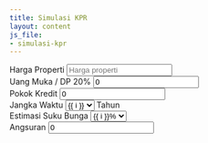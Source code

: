 ```yaml
---
title: Simulasi KPR
layout: content
js_file:
- simulasi-kpr
---
```


<form autocomplete="off">
    <label for="harga_rumah">Harga Properti</label>
    <input autocomplete="off" type="text" id="harga_rumah" placeholder="Harga properti"><br>
    <label for="uang_muka">Uang Muka / DP 20%</label>
    <input type="text" id="uang_muka" value="0" readonly><br>
    <label for="pokok_kredit">Pokok Kredit</label>
    <input type="text" id="pokok_kredit" value="0" readonly><br>
    <label for="tenor">Jangka Waktu</label>
    <select id="tenor">
        {% for i in (1..30) %}
            <option value="{{ i }}"> {{ i }} </option>
        {% endfor %}
    </select>
    <label for="tenor">Tahun</label><br>
    <label for="suku_bunga">Estimasi Suku Bunga</label>
    <select id="suku_bunga">
        {% for i in (10..14) %}
            <option value="{{ i }}"> {{ i }}% </option>
        {% endfor %}
    </select><br>
    <label for="angsuran">Angsuran</label>
    <input type="text" id="angsuran" value="0" readonly><br>
</form>
